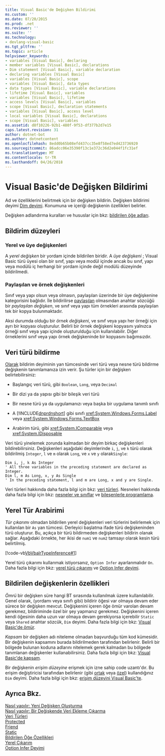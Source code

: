 ```yaml
---
title: Visual Basic'de Değişken Bildirimi
ms.custom: ''
ms.date: 07/20/2015
ms.prod: .net
ms.reviewer: ''
ms.suite: ''
ms.technology:
- devlang-visual-basic
ms.tgt_pltfrm: ''
ms.topic: article
helpviewer_keywords:
- variables [Visual Basic], declaring
- member variables [Visual Basic], declarations
- Dim statement [Visual Basic], variable declaration
- declaring variables [Visual Basic]
- variables [Visual Basic], scope
- variables [Visual Basic], data types
- data types [Visual Basic], variable declarations
- lifetime [Visual Basic], variables
- variables [Visual Basic], lifetime
- access levels [Visual Basic], variables
- scope [Visual Basic], declaration statements
- variables [Visual Basic], access level
- local variables [Visual Basic], declarations
- scope [Visual Basic], variables
ms.assetid: d8f10226-92b1-480f-9f53-df377b2d7e15
caps.latest.revision: 31
author: dotnet-bot
ms.author: dotnetcontent
ms.openlocfilehash: 8edd0b65b08efd437cc35e8f58ed7ed423736920
ms.sourcegitcommit: 86adcc06e35390f13c1e372c36d2e044f1fc31ef
ms.translationtype: MT
ms.contentlocale: tr-TR
ms.lasthandoff: 04/26/2018
---
```

# <a name="variable-declaration-in-visual-basic"></a>Visual Basic'de Değişken Bildirimi
Ad ve özelliklerini belirtmek için bir değişken bildirin. Değişken bildirimi deyimi [Dim deyimi](../../../../visual-basic/language-reference/statements/dim-statement.md). Konumuna ve içeriği değişkenin özellikleri belirler.  
  
 Değişken adlandırma kuralları ve hususlar için bkz: [bildirilen öğe adları](../../../../visual-basic/programming-guide/language-features/declared-elements/declared-element-names.md).  
  
## <a name="declaration-levels"></a>Bildirim düzeyleri  
  
### <a name="local-and-member-variables"></a>Yerel ve üye değişkenleri  
 A *yerel değişken* bir yordam içinde bildirilen biridir. A *üye değişkeni* ; Visual Basic türü üyesi olan bir sınıf, yapı veya modül içinde ancak bu sınıf, yapı veya modülü iç herhangi bir yordam içinde değil modülü düzeyinde bildirilmedi.  
  
### <a name="shared-and-instance-variables"></a>Paylaşılan ve örnek değişkenleri  
 Sınıf veya yapı olsun veya olmasın, paylaşılan üzerinde bir üye değişkenine kategorisini bağlıdır. İle bildirilirse [paylaşılan](../../../../visual-basic/language-reference/modifiers/shared.md) olmasından anahtar sözcüğü bir *paylaşılan değişken*, ve sınıf veya yapı tüm örnekleri arasında paylaşılan tek bir kopya bulunmaktadır.  
  
 Aksi durumda olduğu bir *örnek değişkeni*, ve sınıf veya yapı her örneği için ayrı bir kopyası oluşturulur. Belirli bir örnek değişkeni kopyasını yalnızca örneği sınıf veya yapı içinde oluşturulduğu için kullanılabilir. Diğer örneklerini sınıf veya yapı örnek değişkeninde bir kopyasını bağımsızdır.  
  
## <a name="declaring-data-type"></a>Veri türü bildirme  
 [Olarak](../../../../visual-basic/language-reference/statements/as-clause.md) bildirim deyiminin yan tümcesinde veri türü veya nesne türü bildirme değişkenin tanımlamanıza izin verir. Şu türler için bir değişken belirtebilirsiniz:  
  
-   Başlangıç veri türü, gibi `Boolean`, `Long`, veya `Decimal`  
  
-   Bir dizi ya da yapısı gibi bir bileşik veri türü  
  
-   Bir nesne türü ya da uygulamanızı veya başka bir uygulama tanımlı sınıfı  
  
-   A [!INCLUDE[dnprdnshort](~/includes/dnprdnshort-md.md)] gibi sınıfı <xref:System.Windows.Forms.Label> veya <xref:System.Windows.Forms.TextBox>  
  
-   Arabirim türü, gibi <xref:System.IComparable> veya <xref:System.IDisposable>  
  
 Veri türü yinelemek zorunda kalmadan bir deyim birkaç değişkenleri bildirebilirsiniz. Değişkenleri aşağıdaki deyimlerinde `i`, `j`, ve `k` türü olarak bildirilmiş `Integer`, `l` ve `m` olarak `Long`, ve `x` ve `y` olarak`Single`:  
  
```  
Dim i, j, k As Integer  
' All three variables in the preceding statement are declared as Integer.  
Dim l, m As Long, x, y As Single  
' In the preceding statement, l and m are Long, x and y are Single.  
```  
  
 Veri türleri hakkında daha fazla bilgi için bkz: [veri türleri](../../../../visual-basic/programming-guide/language-features/data-types/index.md). Nesneleri hakkında daha fazla bilgi için bkz: [nesneler ve sınıflar](../../../../visual-basic/programming-guide/language-features/objects-and-classes/index.md) ve [bileşenlerle programlama](http://msdn.microsoft.com/library/d4d4fcb4-e0b8-46b3-b679-7ee0026eb9e3).  
  
## <a name="local-type-inference"></a>Yerel Tür Arabirimi  
 *Tür çıkarımı* olmadan bildirilen yerel değişkenleri veri türlerini belirlemek için kullanılan bir `As` yan tümcesi. Derleyici başlatma ifade türü değişkeninden türü oluşturur. Bu, açıkça bir türü bildirmeden değişkenleri bildirin olanak sağlar. Aşağıdaki örnekte, her ikisi de `num1` ve `num2` tamsayı olarak kesin türü belirtilmiş.  
  
 [!code-vb[VbVbalrTypeInference#1](../../../../visual-basic/language-reference/statements/codesnippet/VisualBasic/variable-declaration_1.vb)]  
  
 Yerel türü çıkarımı kullanmak istiyorsanız, `Option Infer` ayarlanmalıdır `On`. Daha fazla bilgi için bkz: [yerel türü çıkarımı](../../../../visual-basic/programming-guide/language-features/variables/local-type-inference.md) ve [Option Infer deyimi](../../../../visual-basic/language-reference/statements/option-infer-statement.md).  
  
## <a name="characteristics-of-declared-variables"></a>Bildirilen değişkenlerin özellikleri  
 *Ömrü* bir değişken süre hangi BT sırasında kullanılmak üzere kullanılabilir. Genel olarak, (yordamı veya sınıfı gibi) bildirir öğesi var olmaya devam eder sürece bir değişken mevcut. Değişkenini içeren öğe ömür varolan devam gerekmez, bildiriminde özel bir şey yapmanız gerekmez. Değişkenini içeren kendi öğesinin daha uzun var olmaya devam gerekiyorsa içerebilir `Static` veya `Shared` anahtar sözcük, `Dim` deyimi. Daha fazla bilgi için bkz: [Visual Basic'de ömür](../../../../visual-basic/programming-guide/language-features/declared-elements/lifetime.md).  
  
 *Kapsam* bir değişken adı niteleme olmadan başvurduğu tüm kod kümesidir. Bir değişkenin kapsamını burada bildirilmeden tarafından belirlenir. Belirli bir bölgede bulunan koduna adlarını nitelemek gerek kalmadan bu bölgede tanımlanan değişkenler kullanabilirsiniz. Daha fazla bilgi için bkz: [Visual Basic'de kapsam](../../../../visual-basic/programming-guide/language-features/declared-elements/scope.md).  
  
 Bir değişkenin *erişim düzeyine* erişmek için izne sahip code uzantı'dır. Bu erişim değiştiricisi tarafından belirlenir (gibi [ortak](../../../../visual-basic/language-reference/modifiers/public.md) veya [özel](../../../../visual-basic/language-reference/modifiers/private.md)) kullandığınız `Dim` deyimi. Daha fazla bilgi için bkz: [erişim düzeyini Visual Basic'te](../../../../visual-basic/programming-guide/language-features/declared-elements/access-levels.md).  
  
## <a name="see-also"></a>Ayrıca Bkz.  
 [Nasıl yapılır: Yeni Değişken Oluşturma](../../../../visual-basic/programming-guide/language-features/variables/how-to-create-a-new-variable.md)  
 [Nasıl yapılır: Bir Değişkende Veri Ekleme Çıkarma](../../../../visual-basic/programming-guide/language-features/variables/how-to-move-data-into-and-out-of-a-variable.md)  
 [Veri Türleri](../../../../visual-basic/language-reference/data-types/data-type-summary.md)  
 [Protected](../../../../visual-basic/language-reference/modifiers/protected.md)  
 [Friend](../../../../visual-basic/language-reference/modifiers/friend.md)  
 [Static](../../../../visual-basic/language-reference/modifiers/static.md)  
 [Bildirilen Öğe Özellikleri](../../../../visual-basic/programming-guide/language-features/declared-elements/declared-element-characteristics.md)  
 [Yerel Çıkarım](../../../../visual-basic/programming-guide/language-features/variables/local-type-inference.md)  
 [Option Infer Deyimi](../../../../visual-basic/language-reference/statements/option-infer-statement.md)
